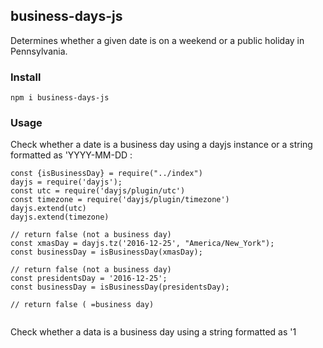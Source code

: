 ## business-days-js

Determines whether a given date is on a weekend or a public holiday in Pennsylvania.

### Install

```
npm i business-days-js

```

### Usage

Check whether a date is a business day using a dayjs instance or a string formatted as 'YYYY-MM-DD
:

```
const {isBusinessDay} = require("../index")
dayjs = require('dayjs');
const utc = require('dayjs/plugin/utc')
const timezone = require('dayjs/plugin/timezone')
dayjs.extend(utc)
dayjs.extend(timezone)

// return false (not a business day)
const xmasDay = dayjs.tz('2016-12-25', "America/New_York");
const businessDay = isBusinessDay(xmasDay);

// return false (not a business day)
const presidentsDay = '2016-12-25';
const businessDay = isBusinessDay(presidentsDay);

// return false ( =business day)


```

Check whether a data is a business day using a string formatted as '1